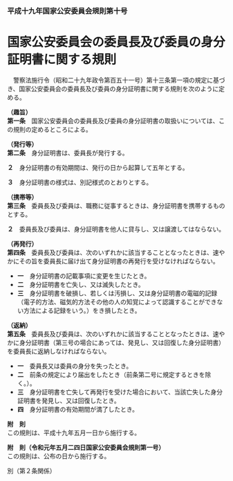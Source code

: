 ### 平成十九年国家公安委員会規則第十号  
# 国家公安委員会の委員長及び委員の身分証明書に関する規則  
　警察法施行令（昭和二十九年政令第百五十一号）第十三条第一項の規定に基づき、国家公安委員会の委員長及び委員の身分証明書に関する規則を次のように定める。  
  
**（趣旨）**  
**第一条**　国家公安委員会の委員長及び委員の身分証明書の取扱いについては、この規則の定めるところによる。  
  
**（発行等）**  
**第二条**　身分証明書は、委員長が発行する。  
  
**２**　身分証明書の有効期間は、発行の日から起算して五年とする。  
  
**３**　身分証明書の様式は、別記様式のとおりとする。  
  
**（携帯等）**  
**第三条**　委員長及び委員は、職務に従事するときは、身分証明書を携帯するものとする。  
  
**２**　委員長及び委員は、身分証明書を他人に貸与し、又は譲渡してはならない。  
  
**（再発行）**  
**第四条**　委員長及び委員は、次のいずれかに該当することとなったときは、速やかにその旨を委員長に届け出て身分証明書の再発行を受けなければならない。  
* **一**　身分証明書の記載事項に変更を生じたとき。  
* **二**　身分証明書を亡失し、又は滅失したとき。  
* **三**　身分証明書を破損し、若しくは汚損し、又は身分証明書の電磁的記録（電子的方法、磁気的方法その他の人の知覚によって認識することができない方法による記録をいう。）をき損したとき。  
  
**（返納）**  
**第五条**　委員長及び委員は、次のいずれかに該当することとなったときは、速やかに身分証明書（第三号の場合にあっては、発見し、又は回復した身分証明書）を委員長に返納しなければならない。  
* **一**　委員長又は委員の身分を失ったとき。  
* **二**　前条の規定により届出をしたとき（前条第二号に規定するときを除く。）。  
* **三**　身分証明書を亡失して再発行を受けた場合において、当該亡失した身分証明書を発見し、又は回復したとき。  
* **四**　身分証明書の有効期間が満了したとき。  
  
**附　則**  
この規則は、平成十九年五月一日から施行する。  
  
**附　則（令和元年五月二四日国家公安委員会規則第一号）**  
この規則は、公布の日から施行する。  
  
別（第２条関係）  

          
        